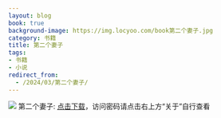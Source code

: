 ```yaml
---
layout: blog
book: true
background-image: https://img.locyoo.com/book第二个妻子.jpg
category: 书籍
title: 第二个妻子
tags:
- 书籍
- 小说
redirect_from:
  - /2024/03/第二个妻子/
---
```

![](https://img.locyoo.com/book第二个妻子.jpg)
第二个妻子: <a name = "ref1" href="https://url18.ctfile.com/f/50983618-1045048258-3de2b5?p=3619">点击下载</a>，访问密码请点击右上方“关于”自行查看